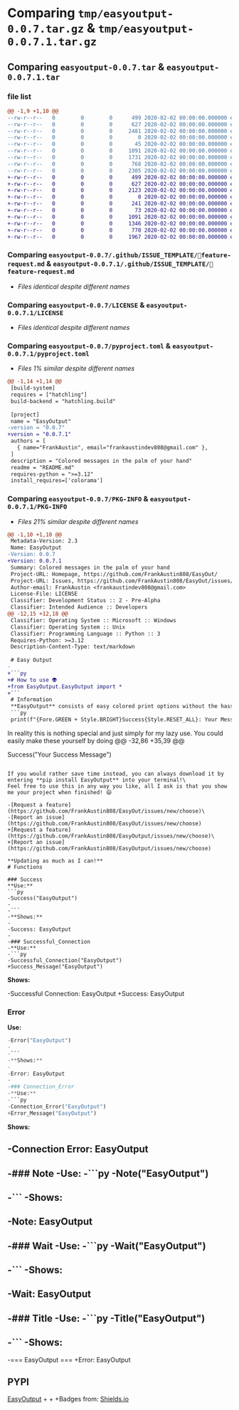 # Comparing `tmp/easyoutput-0.0.7.tar.gz` & `tmp/easyoutput-0.0.7.1.tar.gz`

## Comparing `easyoutput-0.0.7.tar` & `easyoutput-0.0.7.1.tar`

### file list

```diff
@@ -1,9 +1,10 @@
--rw-r--r--   0        0        0      499 2020-02-02 00:00:00.000000 easyoutput-0.0.7/.github/ISSUE_TEMPLATE/🐞-bug-report.md
--rw-r--r--   0        0        0      627 2020-02-02 00:00:00.000000 easyoutput-0.0.7/.github/ISSUE_TEMPLATE/🚀feature-request.md
--rw-r--r--   0        0        0     2481 2020-02-02 00:00:00.000000 easyoutput-0.0.7/src/EasyOutput/EasyOutput.py
--rw-r--r--   0        0        0        0 2020-02-02 00:00:00.000000 easyoutput-0.0.7/src/EasyOutput/__init__.py
--rw-r--r--   0        0        0       45 2020-02-02 00:00:00.000000 easyoutput-0.0.7/.gitignore
--rw-r--r--   0        0        0     1091 2020-02-02 00:00:00.000000 easyoutput-0.0.7/LICENSE
--rw-r--r--   0        0        0     1731 2020-02-02 00:00:00.000000 easyoutput-0.0.7/README.md
--rw-r--r--   0        0        0      768 2020-02-02 00:00:00.000000 easyoutput-0.0.7/pyproject.toml
--rw-r--r--   0        0        0     2305 2020-02-02 00:00:00.000000 easyoutput-0.0.7/PKG-INFO
+-rw-r--r--   0        0        0      499 2020-02-02 00:00:00.000000 easyoutput-0.0.7.1/.github/ISSUE_TEMPLATE/🐞-bug-report.md
+-rw-r--r--   0        0        0      627 2020-02-02 00:00:00.000000 easyoutput-0.0.7.1/.github/ISSUE_TEMPLATE/🚀feature-request.md
+-rw-r--r--   0        0        0     2123 2020-02-02 00:00:00.000000 easyoutput-0.0.7.1/src/EasyOutput/EasyOutput.py
+-rw-r--r--   0        0        0        0 2020-02-02 00:00:00.000000 easyoutput-0.0.7.1/src/EasyOutput/__init__.py
+-rw-r--r--   0        0        0      241 2020-02-02 00:00:00.000000 easyoutput-0.0.7.1/tests/test.py
+-rw-r--r--   0        0        0       73 2020-02-02 00:00:00.000000 easyoutput-0.0.7.1/.gitignore
+-rw-r--r--   0        0        0     1091 2020-02-02 00:00:00.000000 easyoutput-0.0.7.1/LICENSE
+-rw-r--r--   0        0        0     1346 2020-02-02 00:00:00.000000 easyoutput-0.0.7.1/README.md
+-rw-r--r--   0        0        0      770 2020-02-02 00:00:00.000000 easyoutput-0.0.7.1/pyproject.toml
+-rw-r--r--   0        0        0     1967 2020-02-02 00:00:00.000000 easyoutput-0.0.7.1/PKG-INFO
```

### Comparing `easyoutput-0.0.7/.github/ISSUE_TEMPLATE/🚀feature-request.md` & `easyoutput-0.0.7.1/.github/ISSUE_TEMPLATE/🚀feature-request.md`

 * *Files identical despite different names*

### Comparing `easyoutput-0.0.7/LICENSE` & `easyoutput-0.0.7.1/LICENSE`

 * *Files identical despite different names*

### Comparing `easyoutput-0.0.7/pyproject.toml` & `easyoutput-0.0.7.1/pyproject.toml`

 * *Files 1% similar despite different names*

```diff
@@ -1,14 +1,14 @@
 [build-system]
 requires = ["hatchling"]
 build-backend = "hatchling.build"
 
 [project]
 name = "EasyOutput"
-version = "0.0.7"
+version = "0.0.7.1"
 authors = [
   { name="FrankAustin", email="frankaustindev808@gmail.com" },
 ]
 description = "Colored messages in the palm of your hand"
 readme = "README.md"
 requires-python = ">=3.12"
 install_requires=['colorama']
```

### Comparing `easyoutput-0.0.7/PKG-INFO` & `easyoutput-0.0.7.1/PKG-INFO`

 * *Files 21% similar despite different names*

```diff
@@ -1,10 +1,10 @@
 Metadata-Version: 2.3
 Name: EasyOutput
-Version: 0.0.7
+Version: 0.0.7.1
 Summary: Colored messages in the palm of your hand
 Project-URL: Homepage, https://github.com/FrankAustin808/EasyOut/
 Project-URL: Issues, https://github.com/FrankAustin808/EasyOut/issues/new/choose
 Author-email: FrankAustin <frankaustindev808@gmail.com>
 License-File: LICENSE
 Classifier: Development Status :: 2 - Pre-Alpha
 Classifier: Intended Audience :: Developers
@@ -12,15 +12,18 @@
 Classifier: Operating System :: Microsoft :: Windows
 Classifier: Operating System :: Unix
 Classifier: Programming Language :: Python :: 3
 Requires-Python: >=3.12
 Description-Content-Type: text/markdown
 
 # Easy Output 
-
+```py 
+# How to use 👽
+from EasyOutput.EasyOutput import *
+```
 # Information
 **EasyOutput** consists of easy colored print options without the hassle of doing
 ```py
 print(f"{Fore.GREEN + Style.BRIGHT}Success{Style.RESET_ALL}: Your Message")
 ```
 
 In reality this is nothing special and just simply for my lazy use. You could easily make these yourself by doing
@@ -32,86 +35,39 @@
 
 Success("Your Success Message")
 ```
 
 If you would rather save time instead, you can always download it by entering **pip install EasyOutput** into your terminal!\
 Feel free to use this in any way you like, all I ask is that you show me your project when finished! 😄
 
-[Request a feature](https://github.com/FrankAustin808/EasyOut/issues/new/choose)\
-[Report an issue](https://github.com/FrankAustin808/EasyOut/issues/new/choose)
+[Request a feature](https://github.com/FrankAustin808/EasyOutput/issues/new/choose)\
+[Report an issue](https://github.com/FrankAustin808/EasyOutput/issues/new/choose)
 
 **Updating as much as I can!**
 # Functions
 
 ### Success
 **Use:**
 ```py
-Success("EasyOutput")
-
-```
-**Shows:**
-
-Success: EasyOutput
-
-### Successful_Connection
-**Use:**
-```py
-Successful_Connection("EasyOutput")
+Success_Message("EasyOutput")
 
 ```
 **Shows:**
 
-Successful Connection: EasyOutput
+Success: EasyOutput 
 
 ### Error
 **Use:**
 ```py
-Error("EasyOutput")
-
-```
-**Shows:**
-
-Error: EasyOutput
-
-### Connection_Error
-**Use:**
-```py
-Connection_Error("EasyOutput")
+Error_Message("EasyOutput")
 
 ```
 **Shows:**
 
-Connection Error: EasyOutput
-
-### Note
-**Use:**
-```py
-Note("EasyOutput")
-
-```
-**Shows:**
-
-Note: EasyOutput
-
-### Wait
-**Use:**
-```py
-Wait("EasyOutput")
-
-```
-**Shows:**
-
-Wait: EasyOutput
-
-### Title
-**Use:**
-```py
-Title("EasyOutput")
-
-```
-**Shows:**
-
-=== EasyOutput === 
+Error: EasyOutput 
 
 ## PYPI
 
 [EasyOutput](https://pypi.org/project/EasyOutput/)
+
+
+Badges from: [Shields.io](https://shields.io/badges)
```

